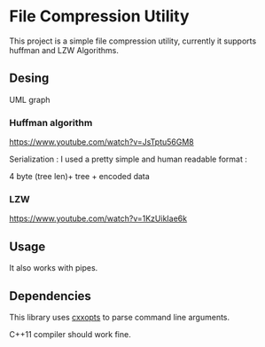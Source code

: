# File Compression Utility 

This project is a simple file compression utility, currently it supports huffman and LZW Algorithms. 

## Desing 
UML graph 

### Huffman algorithm 
https://www.youtube.com/watch?v=JsTptu56GM8

Serialization : 
I used a pretty simple and human readable format : 

4 byte (tree len)+ tree + encoded data 

### LZW 
https://www.youtube.com/watch?v=1KzUikIae6k

## Usage 


It also works with pipes. 


## Dependencies 
This library uses [cxxopts](https://github.com/jarro2783/cxxopts) to parse command line arguments. 


C++11 compiler should work fine.